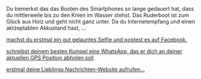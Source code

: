 Du bemerkst das das Booten des Smartphones so lange gedauert hat, 
dass du mittlerweile bis zu den Knien im Wasser stehst.
Das Ruderboot ist zum Glück aus Holz und geht nicht ganz unter.
Da du Internetempfang und einen aktzeptablen Akkustand hast, ...

[machst du erstmal ein gut gelauntes Selfie und postest es auf Facebook.](../Rettung/Facebook/Facebook.md)

[schreibst deinem besten Kumpel eine WhatsApp, das er dich an deiner aktuellen GPS Position abholen soll](../Rettung/Kumpel/Kumpel.md)

[erstmal deine Lieblings Nachrichten-Website aufrufen...](Internet.md)